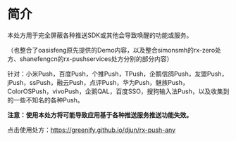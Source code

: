 # 简介

本处方用于完全屏蔽各种推送SDK或其他会导致唤醒的功能或服务。

（也整合了oasisfeng原先提供的Demo内容，以及整合simonsmh的rx-zero处方、shanefengcn的rx-pushservices处方分别的部分内容）

针对：小米Push，百度Push，个推Push，TPush，企鹅信鸽Push，友盟Push，jPush，ssPush，融云Push，点评Push，华为Push，魅族Push，ColorOSPush，vivoPush，企鹅QAL，百度SSO，搜狗输入法Push，以及收集到的一些不知名的各种Push。

**注意：使用本处方将可能导致应用基于各种推送服务推送功能失效。**

点击使用处方：https://greenify.github.io/djun/rx-push-any
